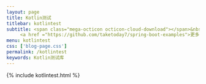 ```yaml
---
layout: page
title: Kotlin测试
titlebar: kotlintest
subtitle: <span class="mega-octicon octicon-cloud-download"></span>&nbsp;&nbsp;
     <a href ="https://github.com/taketoday7/spring-boot-examples">更多Kotlin测试库精选教程，<font color="#EB9439">点我</font>查看！</a><br/>
menu: kotlintest
css: ['blog-page.css']
permalink: /kotlintest
keywords: Kotlin测试库
---
```


{% include kotlintest.html %}
